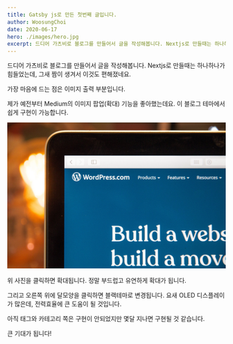 ```yaml
---
title: Gatsby js로 만든 첫번째 글입니다.
author: WoosungChoi
date: 2020-06-17
hero: ./images/hero.jpg
excerpt: 드디어 가츠비로 블로그를 만들어서 글을 작성해봅니다. Nextjs로 만들때는 하나하나가 힘들었는데, 그새 짬이 생겨서 이것도 편해졌네요.
---
```


드디어 가츠비로 블로그를 만들어서 글을 작성해봅니다. Nextjs로 만들때는 하나하나가 힘들었는데, 그새 짬이 생겨서 이것도 편해졌네요.

가장 마음에 드는 점은 이미지 출력 부분입니다.

제가 예전부터 Medium의 이미지 팝업(확대) 기능을 좋아했는데요. 이 블로그 테마에서 쉽게 구현이 가능합니다.

<div className="Image__Small">
  <img
    src="./images/wordpress.jpg"
    title="워드프레스 이미지입니다."
    alt="Alt text"
  />
</div>

위 사진을 클릭하면 확대됩니다. 정말 부드럽고 유연하게 확대가 됩니다.

그리고 오른쪽 위에 달모양을 클릭하면 블랙테마로 변경됩니다. 요새 OLED 디스플레이가 많은데, 전력효율에 큰 도움이 될 것입니다.

아직 태그와 카테고리 쪽은 구현이 안되었지만 몇달 지나면 구현될 것 같습니다.

큰 기대가 됩니다!